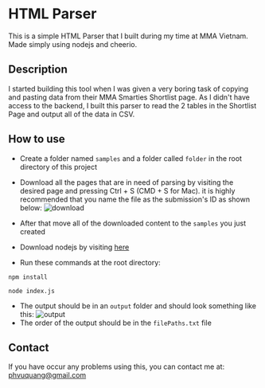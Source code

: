 # HTML Parser
This is a simple HTML Parser that I built during my time at MMA Vietnam. Made simply using nodejs and cheerio.

## Description
I started building this tool when I was given a very boring task of copying and pasting data from their MMA Smarties Shortlist page. As I didn't have access to the backend, I built this parser to read the 2 tables in the Shortlist Page and output all of the data in CSV.

## How to use
- Create a folder named ```samples``` and a folder called ```folder``` in the root directory of this project
- Download all the pages that are in need of parsing by visiting the desired page and pressing Ctrl + S (CMD + S for Mac). it is highly recommended that you name the file as the submission's ID as shown below:
![download](https://imgur.com/U3XFyZZ.png)

- After that move all of the downloaded content to the ```samples``` you just created
- Download nodejs by visiting [here](https://nodejs.org/en/download)
- Run these commands at the root directory:
```
npm install
```
```
node index.js
```
- The output should be in an ```output``` folder and should look something like this:
![output](https://imgur.com/3j7xy71.png)
- The order of the output should be in the ```filePaths.txt``` file

## Contact
If you have occur any problems using this, you can contact me at:
phvuquang@gmail.com

